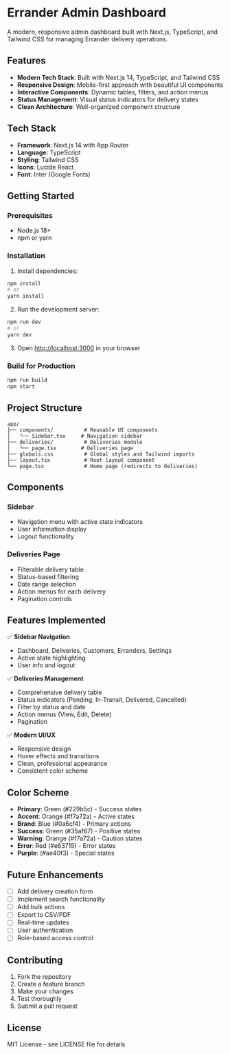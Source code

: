 # Errander Admin Dashboard

A modern, responsive admin dashboard built with Next.js, TypeScript, and Tailwind CSS for managing Errander delivery operations.

## Features

- **Modern Tech Stack**: Built with Next.js 14, TypeScript, and Tailwind CSS
- **Responsive Design**: Mobile-first approach with beautiful UI components
- **Interactive Components**: Dynamic tables, filters, and action menus
- **Status Management**: Visual status indicators for delivery states
- **Clean Architecture**: Well-organized component structure

## Tech Stack

- **Framework**: Next.js 14 with App Router
- **Language**: TypeScript
- **Styling**: Tailwind CSS
- **Icons**: Lucide React
- **Font**: Inter (Google Fonts)

## Getting Started

### Prerequisites

- Node.js 18+ 
- npm or yarn

### Installation

1. Install dependencies:
```bash
npm install
# or
yarn install
```

2. Run the development server:
```bash
npm run dev
# or
yarn dev
```

3. Open [http://localhost:3000](http://localhost:3000) in your browser

### Build for Production

```bash
npm run build
npm start
```

## Project Structure

```
app/
├── components/          # Reusable UI components
│   └── Sidebar.tsx     # Navigation sidebar
├── deliveries/          # Deliveries module
│   └── page.tsx        # Deliveries page
├── globals.css          # Global styles and Tailwind imports
├── layout.tsx           # Root layout component
└── page.tsx             # Home page (redirects to deliveries)
```

## Components

### Sidebar
- Navigation menu with active state indicators
- User information display
- Logout functionality

### Deliveries Page
- Filterable delivery table
- Status-based filtering
- Date range selection
- Action menus for each delivery
- Pagination controls

## Features Implemented

✅ **Sidebar Navigation**
- Dashboard, Deliveries, Customers, Erranders, Settings
- Active state highlighting
- User info and logout

✅ **Deliveries Management**
- Comprehensive delivery table
- Status indicators (Pending, In-Transit, Delivered, Cancelled)
- Filter by status and date
- Action menus (View, Edit, Delete)
- Pagination

✅ **Modern UI/UX**
- Responsive design
- Hover effects and transitions
- Clean, professional appearance
- Consistent color scheme

## Color Scheme

- **Primary**: Green (#229b5c) - Success states
- **Accent**: Orange (#f7a72a) - Active states
- **Brand**: Blue (#0a6cf4) - Primary actions
- **Success**: Green (#35af67) - Positive states
- **Warning**: Orange (#f7a72a) - Caution states
- **Error**: Red (#e63715) - Error states
- **Purple**: (#ae40f3) - Special states

## Future Enhancements

- [ ] Add delivery creation form
- [ ] Implement search functionality
- [ ] Add bulk actions
- [ ] Export to CSV/PDF
- [ ] Real-time updates
- [ ] User authentication
- [ ] Role-based access control

## Contributing

1. Fork the repository
2. Create a feature branch
3. Make your changes
4. Test thoroughly
5. Submit a pull request

## License

MIT License - see LICENSE file for details
